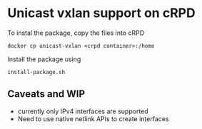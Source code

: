 # Unicast vxlan support on cRPD

To instal the package, copy the files into cRPD

```
docker cp unicast-vxlan <crpd container>:/home
```
Install the package using

```
install-package.sh
```
## Caveats and WIP
- currently only IPv4 interfaces are supported
- Need to use native netlink APIs to create interfaces 
